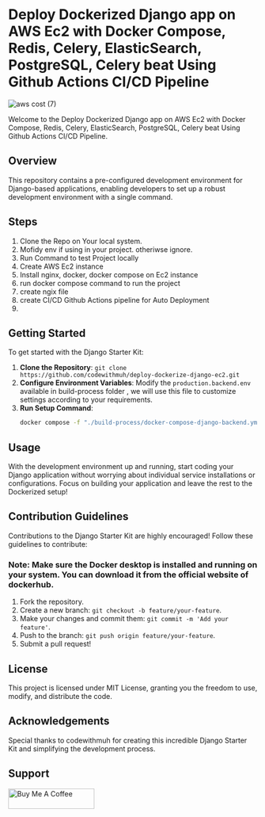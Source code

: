 # Deploy Dockerized Django app on AWS Ec2  with Docker Compose, Redis, Celery, ElasticSearch, PostgreSQL, Celery beat  Using Github Actions CI/CD Pipeline

![aws cost (7)](https://github.com/codewithmuh/django-starter-kit/assets/51082957/71b37d29-ec83-4063-bbcd-7afe11bebc0a)

Welcome to the Deploy Dockerized Django app on AWS Ec2  with Docker Compose, Redis, Celery, ElasticSearch, PostgreSQL, Celery beat  Using Github Actions CI/CD Pipeline.

## Overview

This repository contains a pre-configured development environment for Django-based applications, enabling developers to set up a robust development environment with a single command.

## Steps
1. Clone the Repo on Your local system.
2. Mofidy env if using in your project. otheriwse ignore.
3. Run Command to test Project locally
4. Create AWS Ec2 instance
5. Install nginx, docker, docker compose on Ec2 instance
6. run docker compose command to run the project
7. create ngix file
8. create CI/CD Github Actions pipeline for Auto Deployment
9.  
## Getting Started

To get started with the Django Starter Kit:

1. **Clone the Repository**: `git clone https://github.com/codewithmuh/deploy-dockerize-django-ec2.git`
2. **Configure Environment Variables**: Modify the `production.backend.env` available in build-process folder , we will use this file to customize settings according to your requirements.
3. **Run Setup Command**:
   ```bash
   docker compose -f "./build-process/docker-compose-django-backend.yml" up -d --build
   ```
## Usage
With the development environment up and running, start coding your Django application without worrying about individual service installations or configurations. Focus on building your application and leave the rest to the Dockerized setup!


## Contribution Guidelines

Contributions to the Django Starter Kit are highly encouraged! Follow these guidelines to contribute:
### Note: Make sure the Docker desktop is installed and running on your system. You can download it from the official website of dockerhub.

1. Fork the repository.
2. Create a new branch: `git checkout -b feature/your-feature`.
3. Make your changes and commit them: `git commit -m 'Add your feature'`.
4. Push to the branch: `git push origin feature/your-feature`.
5. Submit a pull request!
   
## License
This project is licensed under MIT License, granting you the freedom to use, modify, and distribute the code.

## Acknowledgements
Special thanks to codewithmuh for creating this incredible Django Starter Kit and simplifying the development process.

## Support
<a href="https://www.buymeacoffee.com/codewithmuh" target="_blank"><img src="https://cdn.buymeacoffee.com/buttons/default-yellow.png" alt="Buy Me A Coffee" height="41" width="174"></a>

